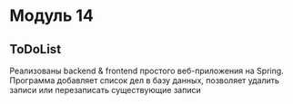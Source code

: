 # Модуль 14

ToDoList
-
Реализованы backend & frontend простого веб-приложения на Spring.
Программа добавляет список дел в базу данных, позволяет удалить записи или перезаписать существующие записи